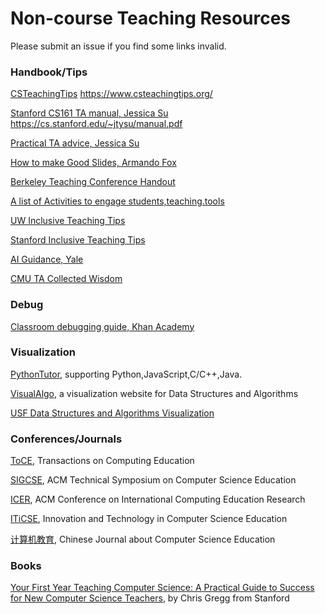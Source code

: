 # Non-course Teaching Resources

Please submit an issue if you find some links invalid.

### Handbook/Tips

[CSTeachingTips](https://www.csteachingtips.org/)  https://www.csteachingtips.org/

[Stanford CS161 TA manual, Jessica Su](https://cs.stanford.edu/~jtysu/manual.pdf) https://cs.stanford.edu/~jtysu/manual.pdf

[Practical TA advice, Jessica Su](https://cs.stanford.edu/~jtysu/teaching.pdf)

[How to make Good Slides, Armando Fox](https://www.armandofox.com/students/slides)

[Berkeley Teaching Conference Handout](https://drive.google.com/file/d/1B4p4iceS10u4oRhEnfj5arn9cwkx_U3r/view)

[A list of Activities to engage students,teaching.tools](https://teaching.tools/activities)

[UW Inclusive Teaching Tips](https://docs.google.com/document/d/15egU3IYmgd8c2exue3G7oqpoSQmOVYRumu_Nq7PnkCQ/edit)

[Stanford Inclusive Teaching Tips](https://docs.google.com/document/d/1hLivou9-_wmsZuzKI2pCGQu0KHVIgYfJSaYhvTgO0Wo/edit)

[AI Guidance, Yale](https://poorvucenter.yale.edu/AIguidance)

[CMU TA Collected Wisdom](https://www.cmu.edu/teaching/resources/PublicationsArchives/CollectedWisdom/collectwisdom-teachingstrategies.pdf)

### Debug

[Classroom debugging guide, Khan Academy](https://www.khanacademy.org/khan-for-educators/resources/teacher-essentials/teaching-computing/a/classroom-debugging-guide)

### Visualization

[PythonTutor](https://pythontutor.com/), supporting Python,JavaScript,C/C++,Java.

[VisualAlgo](https://visualgo.net/en), a visualization website for Data Structures and Algorithms

[USF Data Structures and Algorithms Visualization](https://www.cs.usfca.edu/~galles/visualization/about.html)

### Conferences/Journals

[ToCE](https://dl.acm.org/journal/toce), Transactions on Computing Education

[SIGCSE](https://dl.acm.org/conference/sigcse), ACM Technical Symposium on Computer Science Education

[ICER](https://dl.acm.org/conference/icer), ACM Conference on International Computing Education Research 

[ITiCSE](https://dl.acm.org/conference/iticse), Innovation and Technology in Computer Science Education

[计算机教育](https://navi.cnki.net/knavi/journals/JYJS/detail?uniplatform=NZKPT&language=chs), Chinese Journal about Computer Science Education

### Books

[Your First Year Teaching Computer Science: A Practical Guide to Success for New Computer Science Teachers](https://www.amazon.com/Your-First-Teaching-Computer-Science-ebook/dp/B08VV3LFJZ/), by Chris Gregg from Stanford